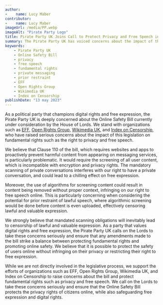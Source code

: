 ```yaml
---
author:
-    name: Lucy Maber
contributor:
-    name: Lucy Maber
imageUrl: /media/PP.webp
imageAlt: "Pirate Party Logo"
title: Pirate Party UK Joins Call to Protect Privacy and Free Speech in Online Safety Bill
summary: The Pirate Party UK has voiced concerns about the impact of the UK's Online Safety Bill on fundamental rights such as privacy and free speech. The party supports organizations such as EFF, Open Rights Group, Wikimedia UK, and Index on Censorship in calling for the protection of private messaging and the prevention of prior restraint of lawful speech.
keywords: 
    - Pirate Party UK
    - Online Safety Bill
    - privacy
    - free speech
    - fundamental rights
    - private messaging
    - prior restraint
    - EFF
    - Open Rights Group
    - Wikimedia UK
    - Index on Censorship
publishDate: "13 may 2023"
---
```

As a political party that champions digital rights and free expression, the Pirate Party UK is deeply concerned about the Online Safety Bill currently under consideration by the House of Lords. We stand with organizations such as [EFF](Pirate_Party_UK_Joins_Call_to_Protect_Privacy_and_Free_Speech_in_Online_Safety_Bill.md), [Open Rights Group](Pirate_Party_UK_Joins_Call_to_Protect_Privacy_and_Free_Speech_in_Online_Safety_Bill.md), [Wikimedia UK](Pirate_Party_UK_Joins_Call_to_Protect_Privacy_and_Free_Speech_in_Online_Safety_Bill.md), and [Index on Censorship](Pirate_Party_UK_Joins_Call_to_Protect_Privacy_and_Free_Speech_in_Online_Safety_Bill.md), who have raised serious concerns about the impact of this legislation on fundamental rights such as the right to privacy and free speech.

We believe that Clause 110 of the bill, which requires websites and apps to proactively prevent harmful content from appearing on messaging services, is particularly problematic. It would require the screening of all user content, which is incompatible with encryption and privacy rights. The mandatory scanning of private conversations interferes with our right to have a private conversation, and could lead to a chilling effect on free expression.

Moreover, the use of algorithms for screening content could result in content being removed without proper context, infringing on our right to free speech online. This is particularly concerning when considering the potential for prior restraint of lawful speech, where algorithmic screening would be done before content is even uploaded, effectively censoring lawful and valuable expression.

We strongly believe that mandated scanning obligations will inevitably lead to censorship of lawful and valuable expression. As a party that values digital rights and free expression, the Pirate Party UK calls on the Lords to take these concerns seriously and ensure that any amendments made to the bill strike a balance between protecting fundamental rights and promoting online safety. We believe that it is possible to protect the safety of users online without infringing on their privacy or restricting their right to free expression.

While we are not directly involved in the legislative process, we support the efforts of organizations such as EFF, Open Rights Group, Wikimedia UK, and Index on Censorship to raise concerns about the bill and protect fundamental rights such as privacy and free speech. We call on the Lords to take these concerns seriously and ensure that the Online Safety Bill protects the privacy rights of citizens online, while also safeguarding free expression and digital rights.
